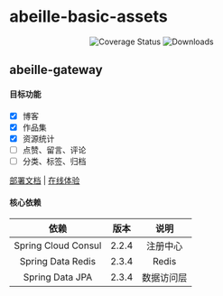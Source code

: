 # abeille-basic-assets

<p align="center">
 <img src="https://img.shields.io/badge/Spring%20Cloud-Hoxto-blue.svg" alt="Coverage Status">
 <img src="https://img.shields.io/badge/Spring%20Boot-2.3.x-blue.svg" alt="Downloads">
</p>

## abeille-gateway

#### 目标功能
- [x] 博客
- [x] 作品集 
- [x] 资源统计
- [ ] 点赞、留言、评论
- [ ] 分类、标签、归档

<a href="#" target="_blank">部署文档</a> | <a target="_blank" href="https://console.abeille.top"> 在线体验</a>

#### 核心依赖 

|               依赖               |           版本            |            说明            |
|:-------------------------------:|:-------------------------:|:-------------------------:|
|       Spring Cloud Consul       |           2.2.4           |           注册中心         |  
|        Spring Data Redis        |           2.3.4           |           Redis           |
|         Spring Data JPA         |           2.3.4           |          数据访问层         |
